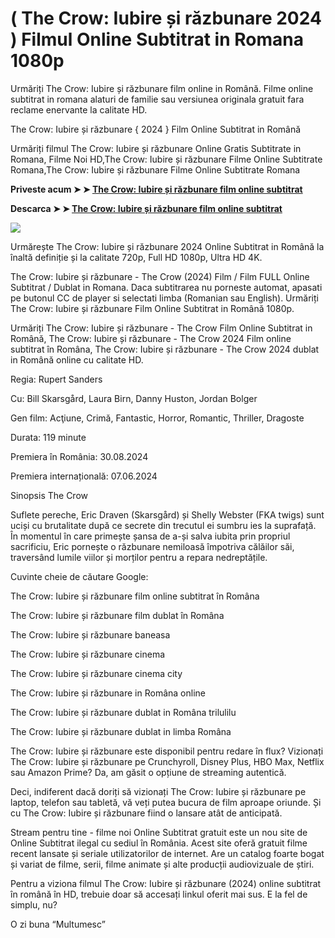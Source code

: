 # ( The Crow: Iubire și răzbunare 2024 ) Filmul Online Subtitrat in Romana 1080p

Urmăriți The Crow: Iubire și răzbunare film online in Română. Filme online subtitrat in romana alaturi de familie sau versiunea originala gratuit fara reclame enervante la calitate HD.

The Crow: Iubire și răzbunare { 2024 } Film Online Subtitrat in Română

Urmăriți filmul The Crow: Iubire și răzbunare Online Gratis Subtitrate in Romana, Filme Noi HD,The Crow: Iubire și răzbunare Filme Online Subtitrate Romana,The Crow: Iubire și răzbunare Filme Online Subtitrate Romana

**Priveste acum ➤ ➤ [The Crow: Iubire și răzbunare film online subtitrat](https://t.co/JXGrDntFFM)**

**Descarca ➤ ➤ [The Crow: Iubire și răzbunare film online subtitrat](https://t.co/JXGrDntFFM)**

<img src="https://static.cinemagia.ro/img/resize/db/movie/48/80/21/the-crow-223653l-1600x1200-n-6f422643.jpg" />

Urmărește The Crow: Iubire și răzbunare 2024 Online Subtitrat in Română la înaltă definiție și la calitate 720p, Full HD 1080p, Ultra HD 4K.

The Crow: Iubire și răzbunare - The Crow (2024) Film / Film FULL Online Subtitrat / Dublat in Romana. Daca subtitrarea nu porneste automat, apasati pe butonul CC de player si selectati limba (Romanian sau English). Urmăriți The Crow: Iubire și răzbunare Film Online Subtitrat in Română 1080p.

Urmăriți The Crow: Iubire și răzbunare - The Crow Film Online Subtitrat in Română, The Crow: Iubire și răzbunare - The Crow 2024 Film online subtitrat în Româna, The Crow: Iubire și răzbunare - The Crow 2024 dublat in Română online cu calitate HD.

Regia: Rupert Sanders

Cu: Bill Skarsgård, Laura Birn, Danny Huston, Jordan Bolger

Gen film: Acţiune, Crimă, Fantastic, Horror, Romantic, Thriller, Dragoste

Durata: 119 minute

Premiera în România: 30.08.2024

Premiera internațională: 07.06.2024

Sinopsis The Crow

Suflete pereche, Eric Draven (Skarsgård) și Shelly Webster (FKA twigs) sunt uciși cu brutalitate după ce secrete din trecutul ei sumbru ies la suprafață. În momentul în care primește șansa de a-și salva iubita prin propriul sacrificiu, Eric pornește o răzbunare nemiloasă împotriva călăilor săi, traversând lumile viilor și morților pentru a repara nedreptățile.

Cuvinte cheie de căutare Google:

The Crow: Iubire și răzbunare film online subtitrat în Româna

The Crow: Iubire și răzbunare film dublat în Româna

The Crow: Iubire și răzbunare baneasa

The Crow: Iubire și răzbunare cinema

The Crow: Iubire și răzbunare cinema city

The Crow: Iubire și răzbunare in Româna online

The Crow: Iubire și răzbunare dublat in Româna trilulilu

The Crow: Iubire și răzbunare dublat in limba Româna

The Crow: Iubire și răzbunare este disponibil pentru redare în flux? Vizionați The Crow: Iubire și răzbunare pe Crunchyroll, Disney Plus, HBO Max, Netflix sau Amazon Prime? Da, am găsit o opțiune de streaming autentică.

Deci, indiferent dacă doriți să vizionați The Crow: Iubire și răzbunare pe laptop, telefon sau tabletă, vă veți putea bucura de film aproape oriunde. Și cu The Crow: Iubire și răzbunare fiind o lansare atât de anticipată.

Stream pentru tine - filme noi Online Subtitrat gratuit este un nou site de Online Subtitrat ilegal cu sediul în România. Acest site oferă gratuit filme recent lansate și seriale utilizatorilor de internet. Are un catalog foarte bogat și variat de filme, serii, filme animate și alte producții audiovizuale de știri.

Pentru a viziona filmul The Crow: Iubire și răzbunare (2024) online subtitrat în română în HD, trebuie doar să accesați linkul oferit mai sus. E la fel de simplu, nu?

O zi buna “Multumesc”
